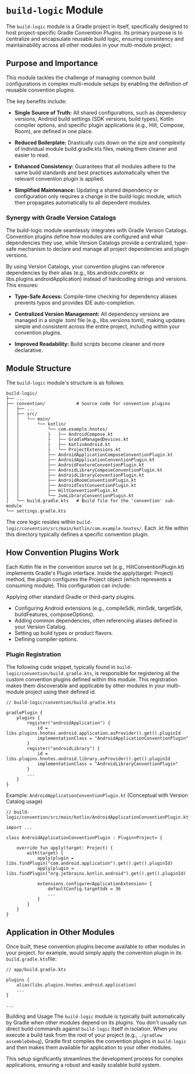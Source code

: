 # `build-logic` Module

The `build-logic` module is a Gradle project in itself, specifically designed to host
project-specific Gradle Convention Plugins. Its primary purpose is to centralize and encapsulate
reusable build logic, ensuring consistency and maintainability across all other modules in your
multi-module project.

## Purpose and Importance

This module tackles the challenge of managing common build configurations in complex multi-module
setups by enabling the definition of reusable convention plugins.

The key benefits include:

- **Single Source of Truth:** All shared configurations, such as dependency versions, Android build
  settings (SDK versions, build types), Kotlin compiler options, and specific plugin applications
  (e.g., Hilt, Compose, Room), are defined in one place.

- **Reduced Boilerplate:** Drastically cuts down on the size and complexity of individual module
  build.gradle.kts files, making them cleaner and easier to read.

- **Enhanced Consistency:** Guarantees that all modules adhere to the same build standards and best
  practices automatically when the relevant convention plugin is applied.

- **Simplified Maintenance:** Updating a shared dependency or configuration only requires a change
  in the build-logic module, which then propagates automatically to all dependent modules.

### Synergy with Gradle Version Catalogs

The build-logic module seamlessly integrates with Gradle Version Catalogs. Convention plugins define
how modules are configured and what dependencies they use, while Version Catalogs provide a
centralized, type-safe mechanism to declare and manage all project dependencies and plugin versions.

By using Version Catalogs, your convention plugins can reference dependencies by their alias (e.g.,
libs.androidx.coreKtx or libs.plugins.androidApplication) instead of hardcoding strings and
versions. This ensures:

- **Type-Safe Access:** Compile-time checking for dependency aliases prevents typos and provides IDE
  auto-completion.

- **Centralized Version Management:** All dependency versions are managed in a single .toml file
  (e.g., libs.versions.toml), making updates simple and consistent across the entire project,
  including within your convention plugins.

- **Improved Readability:** Build scripts become cleaner and more declarative.

## Module Structure

The `build-logic` module's structure is as follows:

```
build-logic/
├── ...
├── convention/            # Source code for convention plugins
│   ├── ...
│   ├── src/
│   │   └── main/
│   │       └── kotlin/
│   │           └── com.example.hnotes/
│   │           ├   ├── AndroidCompose.kt
│   │           ├   ├── GradleManagedDevices.kt
│   │           ├   ├── KotlinAndroid.kt
│   │           ├   └── ProjectExtensions.kt
│   │           ├── AndroidApplicationComposeConventionPlugin.kt
│   │           ├── AndroidApplicationConventionPlugin.kt
│   │           ├── AndroidFeatureConventionPlugin.kt
│   │           ├── AndroidLibraryComposeConventionPlugin.kt
│   │           ├── AndroidLibraryConventionPlugin.kt
│   │           ├── AndroidRoomConventionPlugin.kt
│   │           ├── AndroidTestConventionPlugin.kt
│   │           ├── HiltConventionPlugin.kt
│   │           └── JvmLibraryConventionPlugin.kt
│   └── build.gradle.kts   # Build file for the 'convention' sub-module
└── settings.gradle.kts
```

The core logic resides within `build-logic/convention/src/main/kotlin/com.example.hnotes/`.
Each .kt file within this directory typically defines a specific convention plugin.

## How Convention Plugins Work

Each Kotlin file in the convention source set (e.g., HiltConventionPlugin.kt) implements Gradle's
Plugin<Project> interface. Inside the apply(target: Project) method, the plugin configures the
Project object (which represents a consuming module). This configuration can include:

Applying other standard Gradle or third-party plugins.

- Configuring Android extensions (e.g., compileSdk, minSdk, targetSdk, buildFeatures,
  composeOptions).
- Adding common dependencies, often referencing aliases defined in your Version Catalog.
- Setting up build types or product flavors.
- Defining compiler options.

### Plugin Registration

The following code snippet, typically found in `build-logic/convention/build.gradle.kts`, is
responsible for registering all the custom convention plugins defined within this module. This
registration makes them discoverable and applicable by other modules in your multi-module project
using their defined id.

```
// build-logic/convention/build.gradle.kts

gradlePlugin {
    plugins {
        register("androidApplication") {
            id = libs.plugins.hnotes.android.application.asProvider().get().pluginId
            implementationClass = "AndroidApplicationConventionPlugin"
        }
        register("androidLibrary") {
            id = libs.plugins.hnotes.android.library.asProvider().get().pluginId
            implementationClass = "AndroidLibraryConventionPlugin"
        }
        ...
    }
}

```

Example: `AndroidApplicationConventionPlugin.kt` (Conceptual with Version Catalog usage)

```
// build-logic/convention/src/main/kotlin/AndroidApplicationConventionPlugin.kt

import ...

class AndroidApplicationConventionPlugin : Plugin<Project> {

    override fun apply(target: Project) {
        with(target) {
            apply(plugin = libs.findPlugin("com.android.application").get().get().pluginId)
            apply(plugin = libs.findPlugin("org.jetbrains.kotlin.android").get().get().pluginId)

            extensions.configure<ApplicationExtension> {
                defaultConfig.targetSdk = 36
                ...
            }
        }
    }
}
```

## Application in Other Modules

Once built, these convention plugins become available to other modules in your project. for example,
would simply apply the convention plugin in its `build.gradle.kts`file:

```
// app/build.gradle.kts

plugins {
    alias(libs.plugins.hnotes.android.application)
    ...
}

...
```

Building and Usage
The `build-logic` module is typically built automatically by Gradle when other modules depend on its
plugins. You don't usually run direct build commands against `build-logic` itself in isolation. When
you execute a build task from the root of your project (e.g., `./gradlew assembleDebug`), Gradle
first compiles the convention plugins in `build-logic` and then makes them available for application
to your other modules.

This setup significantly streamlines the development process for complex applications, ensuring a
robust and easily scalable build system.